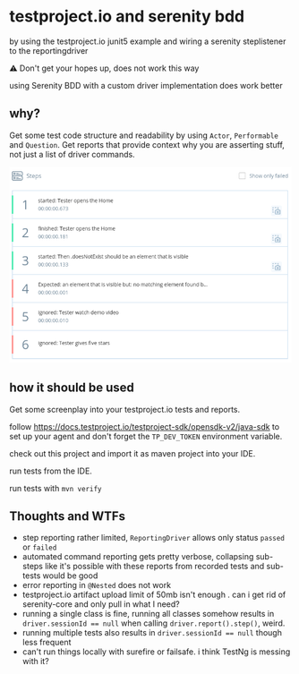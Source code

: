 
# testproject.io and serenity bdd
by using the testproject.io junit5 example and wiring a serenity steplistener to the reportingdriver

⚠️ Don't get your hopes up, does not work this way

using Serenity BDD with a custom driver implementation does work better

## why?

Get some test code structure and readability by using `Actor`, `Performable` and `Question`. Get reports that provide context why you are asserting stuff, not just a list of driver commands.

![Steps](steps.png)

## how it should be used

Get some screenplay into your testproject.io tests and reports.

follow https://docs.testproject.io/testproject-sdk/opensdk-v2/java-sdk to set up your agent and don't forget the `TP_DEV_TOKEN` environment variable.

check out this project and import it as maven project into your IDE.

run tests from the IDE.

run tests with `mvn verify`

## Thoughts and WTFs

* step reporting rather limited, `ReportingDriver` allows only status `passed` or `failed`
* automated command reporting gets pretty verbose, collapsing sub-steps like it's possible with these reports from recorded tests and sub-tests would be good
* error reporting in `@Nested` does not work
* testproject.io artifact upload limit of 50mb isn't enough . can i get rid of serenity-core and only pull in what I need?
* running a single class is fine, running all classes somehow results in `driver.sessionId == null` when calling `driver.report().step()`, weird.
* running multiple tests also results in `driver.sessionId == null` though less frequent 
* can't run things locally with surefire or failsafe. i think TestNg is messing with it?

